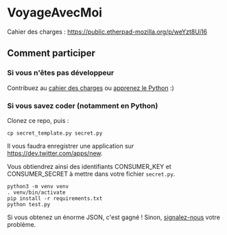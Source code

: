 # VoyageAvecMoi

Cahier des charges : https://public.etherpad-mozilla.org/p/weYzt8Ui16

## Comment participer

### Si vous n'êtes pas développeur

Contribuez au [cahier des charges](https://public.etherpad-mozilla.org/p/weYzt8Ui16)
ou [apprenez le Python](http://apprendre-python.com) :)

### Si vous savez coder (notamment en Python)

Clonez ce repo, puis :

    cp secret_template.py secret.py

Il vous faudra enregistrer une application sur https://dev.twitter.com/apps/new.

Vous obtiendrez ainsi des identifiants CONSUMER_KEY et CONSUMER_SECRET à mettre dans votre fichier `secret.py`.

    python3 -m venv venv
    . venv/bin/activate
    pip install -r requirements.txt
    python test.py

Si vous obtenez un énorme JSON, c'est gagné ! Sinon, [signalez-nous](https://github.com/jilljenn/voyageavecmoi/issues) votre problème.
